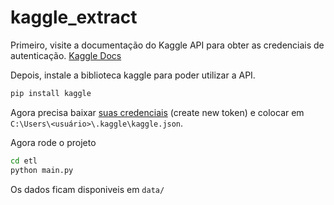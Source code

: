 # kaggle_extract


Primeiro, visite a documentação do Kaggle API para obter as credenciais de autenticação.
[Kaggle Docs](https://www.kaggle.com/docs/api#:~:text=for%20that%20command.-,Interacting%20with%20Datasets,-The%20Kaggle%20API)

Depois, instale a biblioteca kaggle para poder utilizar a API.
```bash
pip install kaggle
```

Agora precisa baixar [suas credenciais](https://www.kaggle.com/settings/account) (create new token) e colocar em `C:\Users\<usuário>\.kaggle\kaggle.json`.

Agora rode o projeto

```bash
cd etl
python main.py
```

Os dados ficam disponiveis em `data/`